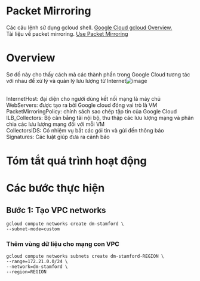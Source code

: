 # Packet Mirroring 
Các câu lệnh sử dụng gcloud shell. [Google Cloud gcloud Overview.](https://cloud.google.com/sdk/gcloud)
</br>
Tài liệu về packet mirroring. [Use Packet Mirroring](https://cloud.google.com/vpc/docs/using-packet-mirroring)
# Overview 
Sơ đồ này cho thấy cách mà các thành phần trong Google Cloud tương tác với nhau để xử lý và quản lý lưu lượng từ Internet![image](https://github.com/user-attachments/assets/f43ff550-b25f-4dfb-9fa2-7863b06d8ece)

</br>
InternetHost: đại diện cho người dùng kết nối mạng là máy chủ
</br>
WebServers: được tạo ra bởi Google cloud đóng vai trò là VM
</br>
PacketMirroringPolicy: chính sách sao chép tập tin của Google Cloud
</br>
ILB_Collectors: Bộ cân bằng tải nội bộ, thu thập các lưu lượng mạng và phân chia các lưu lượng mạng đối với mỗi VM
</br>
CollectorsIDS: Có nhiệm vụ bắt các gói tin và gửi đến thông báo 
</br>
Signatures: Các luật giúp đưa ra cảnh báo
</br>

# Tóm tắt quá trình hoạt động

# Các bước thực hiện

## Bước 1: Tạo VPC networks
    gcloud compute networks create dm-stamford \
    --subnet-mode=custom

  ### Thêm vùng dữ liệu cho mạng con VPC
    gcloud compute networks subnets create dm-stamford-REGION \
    --range=172.21.0.0/24 \
    --network=dm-stamford \
    --region=REGION
    
